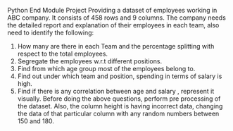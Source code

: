 Python End Module Project
Providing a dataset of employees working in ABC company. It consists of 458 rows and 9 columns. The company needs the detailed report and explanation of their employees in each team, also need to identify the following:
1. How many are there in each Team and the percentage splitting with respect to the total employees.
2. Segregate the employees w.r.t different positions.
3. Find from which age group most of the employees belong to.
4. Find out under which team and position, spending in terms of salary is high.
5. Find if there is any correlation between age and salary , represent it visually. Before doing the above questions, perform pre processing of the dataset. Also, the column height is having incorrect data, changing the data of that particular column with any random numbers between 150 and 180.
